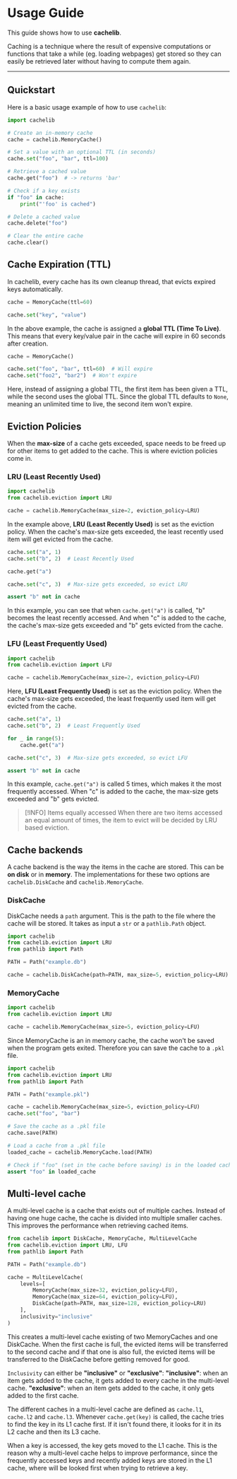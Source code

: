 # Usage Guide

This guide shows how to use **cachelib**.

Caching is a technique where the result of expensive computations or functions that take a while (eg. loading webpages) get stored so they can easily be retrieved later without having to compute them again.

---

## Quickstart

Here is a basic usage example of how to use `cachelib`:

```python
import cachelib

# Create an in-memory cache
cache = cachelib.MemoryCache()

# Set a value with an optional TTL (in seconds)
cache.set("foo", "bar", ttl=100)

# Retrieve a cached value
cache.get("foo")  # -> returns 'bar'

# Check if a key exists
if "foo" in cache:
    print("'foo' is cached")

# Delete a cached value
cache.delete("foo")

# Clear the entire cache
cache.clear()
```

## Cache Expiration (TTL)

In cachelib, every cache has its own cleanup thread, that evicts expired keys automatically.

```python
cache = MemoryCache(ttl=60)

cache.set("key", "value")
```

In the above example, the cache is assigned a **global TTL (Time To Live)**. This means that every key/value pair in the cache will expire in 60 seconds after creation.

```python
cache = MemoryCache()

cache.set("foo", "bar", ttl=60)  # Will expire
cache.set("foo2", "bar2")  # Won't expire

```

Here, instead of assigning a global TTL, the first item has been given a TTL, while the second uses the global TTL. Since the global TTL defaults to `None`, meaning an unlimited time to live, the second item won't expire.

## Eviction Policies

When the **max-size** of a cache gets exceeded, space needs to be freed up for other items to get added to the cache. This is where eviction policies come in.

### LRU (Least Recently Used)

```python
import cachelib
from cachelib.eviction import LRU

cache = cachelib.MemoryCache(max_size=2, eviction_policy=LRU)

```

In the example above, **LRU (Least Recently Used)** is set as the eviction policy. When the cache's max-size gets exceeded, the least recently used item will get evicted from the cache.

```python
cache.set("a", 1)
cache.set("b", 2)  # Least Recently Used

cache.get("a")

cache.set("c", 3)  # Max-size gets exceeded, so evict LRU

assert "b" not in cache
```

In this example, you can see that when `cache.get("a")` is called, "b" becomes the least recently accessed. And when "c" is added to the cache, the cache's max-size gets exceeded and "b" gets evicted from the cache.

### LFU (Least Frequently Used)

```python
import cachelib
from cachelib.eviction import LFU

cache = cachelib.MemoryCache(max_size=2, eviction_policy=LFU)

```

Here, **LFU (Least Frequently Used)** is set as the eviction policy. When the cache's max-size gets exceeded, the least frequently used item will get evicted from the cache.

```python
cache.set("a", 1)
cache.set("b", 2)  # Least Frequently Used

for _ in range(5):
    cache.get("a")

cache.set("c", 3)  # Max-size gets exceeded, so evict LFU

assert "b" not in cache
```

In this example, `cache.get("a")` is called 5 times, which makes it the most frequently accessed. When "c" is added to the cache, the max-size gets exceeded and "b" gets evicted.

> [!INFO] Items equally accessed
> When there are two items accessed an equal amount of times, the item to evict will be decided by LRU based eviction.

## Cache backends

A cache backend is the way the items in the cache are stored. This can be **on disk** or in **memory**. The implementations for these two options are `cachelib.DiskCache` and `cachelib.MemoryCache`.

### DiskCache

DiskCache needs a `path` argument. This is the path to the file where the cache will be stored. It takes as input a `str` or a `pathlib.Path` object.

```python
import cachelib
from cachelib.eviction import LRU
from pathlib import Path

PATH = Path("example.db")

cache = cachelib.DiskCache(path=PATH, max_size=5, eviction_policy=LRU)
```

### MemoryCache

```python
import cachelib
from cachelib.eviction import LRU

cache = cachelib.MemoryCache(max_size=5, eviction_policy=LFU)
```

Since MemoryCache is an in memory cache, the cache won't be saved when the program gets exited. Therefore you can save the cache to a `.pkl` file.

```python
import cachelib
from cachelib.eviction import LRU
from pathlib import Path

PATH = Path("example.pkl")

cache = cachelib.MemoryCache(max_size=5, eviction_policy=LFU)
cache.set("foo", "bar")

# Save the cache as a .pkl file
cache.save(PATH)

# Load a cache from a .pkl file
loaded_cache = cachelib.MemoryCache.load(PATH)

# Check if "foo" (set in the cache before saving) is in the loaded cache
assert "foo" in loaded_cache
```

## Multi-level cache

A multi-level cache is a cache that exists out of multiple caches. Instead of having one huge cache, the cache is divided into multiple smaller caches. This improves the performance when retrieving cached items.

```python
from cachelib import DiskCache, MemoryCache, MultiLevelCache
from cachelib.eviction import LRU, LFU
from pathlib import Path

PATH = Path("example.db")

cache = MultiLevelCache(
    levels=[
        MemoryCache(max_size=32, eviction_policy=LFU),
        MemoryCache(max_size=64, eviction_policy=LFU),
        DiskCache(path=PATH, max_size=128, eviction_policy=LRU)
    ],
    inclusivity="inclusive"
)
```

This creates a multi-level cache existing of two MemoryCaches and one DiskCache. When the first cache is full, the evicted items will be transferred to the second cache and if that one is also full, the evicted items will be transferred to the DiskCache before getting removed for good.

`Inclusivity` can either be **"inclusive"** or **"exclusive"**:
    **"inclusive"**: when an item gets added to the cache, it gets added to every cache in the multi-level cache.
    **"exclusive"**: when an item gets added to the cache, it only gets added to the first cache.

The different caches in a multi-level cache are defined as `cache.l1`, `cache.l2` and `cache.l3`. Whenever `cache.get(key)` is called, the cache tries to find the key in its L1 cache first. If it isn't found there, it looks for it in its L2 cache and then its L3 cache.

When a key is accessed, the key gets moved to the L1 cache. This is the reason why a multi-level cache helps to improve performance, since the frequently accessed keys and recently added keys are stored in the L1 cache, where will be looked first when trying to retrieve a key.
